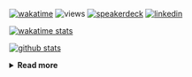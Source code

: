 [![wakatime](https://wakatime.com/badge/user/ddf27f94-292a-4343-b7eb-1143a4c6cf87.svg)](https://wakatime.com/@ddf27f94-292a-4343-b7eb-1143a4c6cf87)
![views](https://komarev.com/ghpvc/?username=chck&color=blueviolet)
[![speakerdeck](https://img.shields.io/badge/Speaker_Deck-chck-8a2be2?style=flat-square&logo=speaker-deck)](https://speakerdeck.com/chck)
[![linkedin](https://img.shields.io/badge/LinkedIn-chck-8a2be2?style=flat-square&logo=linkedin)](https://www.linkedin.com/in/chck/)

[![wakatime stats](https://github-readme-stats-nine-umber-51.vercel.app/api/wakatime?username=chck&layout=compact&count_private=true&hide_title=true&hide=Other&theme=buefy&langs_count=14)](https://wakatime.com/@chck?rank=me)

[![github stats](https://github-readme-stats-nine-umber-51.vercel.app/api?username=chck&count_private=true&show_icons=true&hide_title=true&theme=buefy)](https://github.com/anuraghazra/github-readme-stats)

<details>
  <summary><b>Read more</b></summary>
  <br>

  <!--START_SECTION:waka-->
**🐱 My GitHub Data** 

> 📦 132.5 kB Used in GitHub's Storage 
 > 
> 🏆 622 Contributions in the Year 2025
 > 
> 💼 Opted to Hire
 > 
> 📜 133 Public Repositories 
 > 
> 🔑 24 Private Repositories 
 > 
**I'm a Night 🦉** 

```text
🌞 Morning                1352 commits        ████░░░░░░░░░░░░░░░░░░░░░   17.20 % 
🌆 Daytime                2338 commits        ███████░░░░░░░░░░░░░░░░░░   29.74 % 
🌃 Evening                2213 commits        ███████░░░░░░░░░░░░░░░░░░   28.15 % 
🌙 Night                  1959 commits        ██████░░░░░░░░░░░░░░░░░░░   24.92 % 
```
📅 **I'm Most Productive on Thursday** 

```text
Monday                   1432 commits        █████░░░░░░░░░░░░░░░░░░░░   18.21 % 
Tuesday                  1240 commits        ████░░░░░░░░░░░░░░░░░░░░░   15.77 % 
Wednesday                1441 commits        █████░░░░░░░░░░░░░░░░░░░░   18.33 % 
Thursday                 1709 commits        █████░░░░░░░░░░░░░░░░░░░░   21.74 % 
Friday                   822 commits         ███░░░░░░░░░░░░░░░░░░░░░░   10.46 % 
Saturday                 532 commits         ██░░░░░░░░░░░░░░░░░░░░░░░   06.77 % 
Sunday                   686 commits         ██░░░░░░░░░░░░░░░░░░░░░░░   08.73 % 
```


📊 **This Week I Spent My Time On** 

```text
💬 Programming Languages: 
Other                    6 hrs 18 mins       ██████████████████░░░░░░░   71.28 % 
Markdown                 2 hrs 26 mins       ███████░░░░░░░░░░░░░░░░░░   27.58 % 
terraform                4 mins              ░░░░░░░░░░░░░░░░░░░░░░░░░   00.88 % 
Ruby                     0 secs              ░░░░░░░░░░░░░░░░░░░░░░░░░   00.16 % 
HCL                      0 secs              ░░░░░░░░░░░░░░░░░░░░░░░░░   00.09 % 

🔥 Editors: 
Chrome                   8 hrs 8 mins        ███████████████████████░░   92.18 % 
Obsidian                 35 mins             ██░░░░░░░░░░░░░░░░░░░░░░░   06.78 % 
Zed                      4 mins              ░░░░░░░░░░░░░░░░░░░░░░░░░   00.88 % 
Neovim                   0 secs              ░░░░░░░░░░░░░░░░░░░░░░░░░   00.16 % 
```

**I Mostly Code in Python** 

```text
Python                   47 repos            ████████░░░░░░░░░░░░░░░░░   33.57 % 
Jupyter Notebook         19 repos            ███░░░░░░░░░░░░░░░░░░░░░░   13.57 % 
Ruby                     11 repos            ██░░░░░░░░░░░░░░░░░░░░░░░   07.86 % 
HCL                      6 repos             █░░░░░░░░░░░░░░░░░░░░░░░░   04.29 % 
TypeScript               6 repos             █░░░░░░░░░░░░░░░░░░░░░░░░   04.29 % 
```



**Timeline**

![Lines of Code chart](https://raw.githubusercontent.com/chck/chck/main/assets/bar_graph.png)


 Last Updated on 2025-07-27 02:39 UTC
<!--END_SECTION:waka-->
</details>

